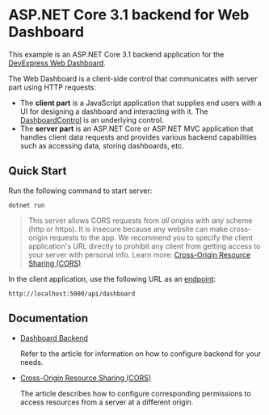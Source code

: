 # ASP.NET Core 3.1 backend for Web Dashboard

This example is an ASP.NET Core 3.1 backend application for the [DevExpress Web Dashboard](https://docs.devexpress.com/Dashboard/115955/web-dashboard?v=20.2).

The Web Dashboard is a client-side control that communicates with server part using HTTP requests:

- The **client part** is a JavaScript application that supplies end users with a UI for designing a dashboard and interacting with it. The [DashboardControl](https://docs.devexpress.com/Dashboard/js-DevExpress.Dashboard.DashboardControl) is an underlying control.
- The **server part** is an ASP.NET Core or ASP.NET MVC application that handles client data requests and provides various backend capabilities such as accessing data, storing dashboards, etc.

## Quick Start

Run the following command to start server:

```
dotnet run
```
> This server allows CORS requests from _all_ origins with _any_ scheme (http or https). It is insecure because any website can make cross-origin requests to the app. We recommend you to specify the client application's URL directly to prohibit any client from getting access to your server with personal info. Learn more: [Cross-Origin Resource Sharing (CORS)](https://docs.devexpress.com/Dashboard/400709)

In the client application, use the following URL as an [endpoint](https://docs.devexpress.com/Dashboard/js-DevExpress.Dashboard.DashboardControlOptions?p=netframework#js_devexpress_dashboard_dashboardcontroloptions_endpoint):

```
http://localhost:5000/api/dashboard
```

## Documentation
- [Dashboard Backend](https://docs.devexpress.com/Dashboard/402096?v=20.2)
    
    Refer to the article for information on how to configure backend for your needs.
    
- [Cross-Origin Resource Sharing (CORS)](https://docs.devexpress.com/Dashboard/400709?v=20.2)

    The article describes how to configure corresponding permissions to access resources from a server at a different origin.
